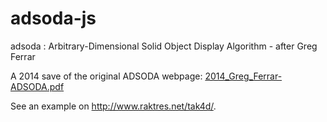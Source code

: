# adsoda-js
adsoda : Arbitrary-Dimensional Solid Object Display Algorithm - after Greg Ferrar

A 2014 save of the original ADSODA webpage: <a href="http://www.raktres.net/tak4d/2014_Greg_Ferrar-ADSODA.pdf" target="_blank">2014_Greg_Ferrar-ADSODA.pdf</a>

See an example on <a href="http://www.raktres.net/tak4d/" target="_blank"> http://www.raktres.net/tak4d/</a>.

<!-- https://ipfs.io/ipfs/QmXoypizjW3WknFiJnKLwHCnL72vedxjQkDDP1mXWo6uco/wiki/Four-dimensional_space.html -->
